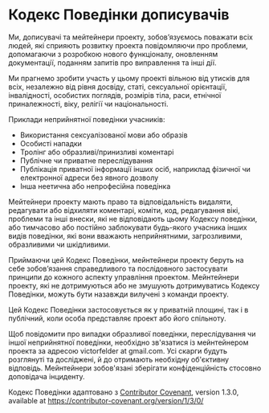 # Кодекс Поведінки дописувачів

Ми, дописувачі та мейтейнери проекту, зобов’язуємось поважати всіх людей, які
сприяють розвитку проекта повідомляючи про проблеми, допомагаючи з розробкою нового функціоналу, оновленням
документації, поданням запитів про виправлення та інші дії.

Ми прагнемо зробити участь у цьому проекті вільною від утисків
для всіх, незалежно від рівня досвіду, статі, сексуальної орієнтації, інвалідності, особистих поглядів,
розмірів тіла, раси, етнічної приналежності, віку, релігії чи національності.

Приклади неприйнятної поведінки учасників:

* Використання сексуалізованої мови або образів
* Особисті нападки
* Тролінг або образливі/принизливі коментарі
* Публічне чи приватне переслідування
* Публікація приватної інформації інших осіб, наприклад фізичної чи електронної адреси без явного дозволу
* Інша неетична або непрофесійна поведінка

Мейтейнери проекту мають право та відповідальність видаляти, редагувати або
відхиляти коментарі, коміти, код, редагування вікі, проблеми та інші внески,
які не відповідають цьому Кодексу поведінки, або тимчасово або
постійно заблокувати будь-якого учасника інших видів поведінки, які вони вважають неприйнятними,
загрозливими, образливими чи шкідливими.

Приймаючи цей Кодекс Поведінки, мейнтейнери проекту беруть на себе зобов’язання
справедливого та послідовного застосувати принципи до кожного аспекту управління
проектом. Мейнтейнери проекту, які не дотримуються або не змушують дотримуватись Кодексу
Поведінки, можуть бути назавжди вилучені з команди проекту.

Цей Кодекс Поведінки застосовується як у приватній площині, так і в публічний,
коли особа представляє проект або його спільноту.

Щоб повідомити про випадки образливої поведінки, переслідування чи іншої неприйнятної поведінки, 
необхідно зв'язатися із мейнтейнером проекта за адресою victorfelder at gmail.com. Усі
скарги будуть розглянуті та досліджені, й до отримають необхідну об'єктивну відповідь. Мейнтейнери зобов'язані зберігати конфіденційність стосовно доповідача інциденту.


Кодекс Поведінки адаптовано з [Contributor Covenant][homepage],
version 1.3.0, available at https://contributor-covenant.org/version/1/3/0/

[homepage]: https://contributor-covenant.org
